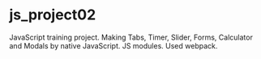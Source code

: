 # js_project02

JavaScript training project. Making Tabs, Timer, Slider, Forms, Calculator and Modals by native JavaScript. JS modules.
Used webpack.
